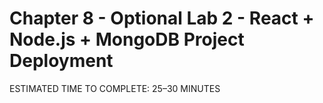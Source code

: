 # Chapter 8 - Optional Lab 2 - React + Node.js + MongoDB Project Deployment

<div class="time-pill">ESTIMATED TIME TO COMPLETE: 25–30 MINUTES</div>
